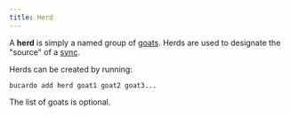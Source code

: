 ```yaml
---
title: Herd
---
```


A **herd** is simply a named group of [goats](/goat "wikilink"). Herds are used to designate the "source" of a [sync](/sync "wikilink").

Herds can be created by running:

` bucardo add herd `<name>` goat1 goat2 goat3...`

The list of goats is optional.


